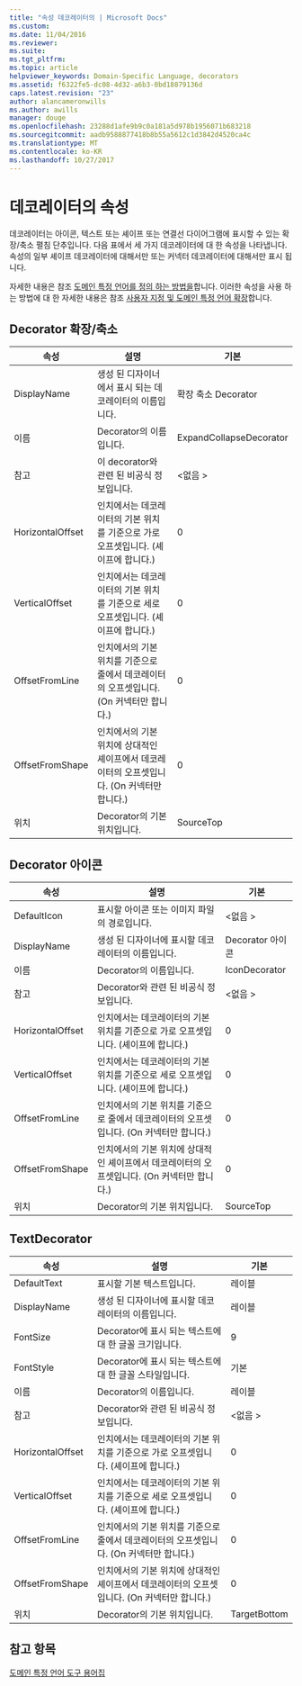 ```yaml
---
title: "속성 데코레이터의 | Microsoft Docs"
ms.custom: 
ms.date: 11/04/2016
ms.reviewer: 
ms.suite: 
ms.tgt_pltfrm: 
ms.topic: article
helpviewer_keywords: Domain-Specific Language, decorators
ms.assetid: f6322fe5-dc08-4d32-a6b3-0bd18879136d
caps.latest.revision: "23"
author: alancameronwills
ms.author: awills
manager: douge
ms.openlocfilehash: 23288d1afe9b9c0a181a5d978b1956071b683218
ms.sourcegitcommit: aadb9588877418b8b55a5612c1d3842d4520ca4c
ms.translationtype: MT
ms.contentlocale: ko-KR
ms.lasthandoff: 10/27/2017
---
```

# <a name="properties-of-decorators"></a>데코레이터의 속성
데코레이터는 아이콘, 텍스트 또는 셰이프 또는 연결선 다이어그램에 표시할 수 있는 확장/축소 펼침 단추입니다. 다음 표에서 세 가지 데코레이터에 대 한 속성을 나타냅니다. 속성의 일부 셰이프 데코레이터에 대해서만 또는 커넥터 데코레이터에 대해서만 표시 됩니다.  
  
 자세한 내용은 참조 [도메인 특정 언어를 정의 하는 방법을](../modeling/how-to-define-a-domain-specific-language.md)합니다. 이러한 속성을 사용 하는 방법에 대 한 자세한 내용은 참조 [사용자 지정 및 도메인 특정 언어 확장](../modeling/customizing-and-extending-a-domain-specific-language.md)합니다.  
  
## <a name="expandcollapse-decorator"></a>Decorator 확장/축소  
  
|속성|설명|기본|  
|--------------|-----------------|-------------|  
|DisplayName|생성 된 디자이너에서 표시 되는 데코레이터의 이름입니다.|확장 축소 Decorator|  
|이름|Decorator의 이름입니다.|ExpandCollapseDecorator|  
|참고|이 decorator와 관련 된 비공식 정보입니다.|\<없음 >|  
|HorizontalOffset|인치에서는 데코레이터의 기본 위치를 기준으로 가로 오프셋입니다. (셰이프에 합니다.)|0|  
|VerticalOffset|인치에서는 데코레이터의 기본 위치를 기준으로 세로 오프셋입니다. (셰이프에 합니다.)|0|  
|OffsetFromLine|인치에서의 기본 위치를 기준으로 줄에서 데코레이터의 오프셋입니다. (On 커넥터만 합니다.)|0|  
|OffsetFromShape|인치에서의 기본 위치에 상대적인 셰이프에서 데코레이터의 오프셋입니다. (On 커넥터만 합니다.)|0|  
|위치|Decorator의 기본 위치입니다.|SourceTop|  
  
## <a name="icon-decorator"></a>Decorator 아이콘  
  
|속성|설명|기본|  
|--------------|-----------------|-------------|  
|DefaultIcon|표시할 아이콘 또는 이미지 파일의 경로입니다.|\<없음 >|  
|DisplayName|생성 된 디자이너에 표시할 데코레이터의 이름입니다.|Decorator 아이콘|  
|이름|Decorator의 이름입니다.|IconDecorator|  
|참고|Decorator와 관련 된 비공식 정보입니다.|\<없음 >|  
|HorizontalOffset|인치에서는 데코레이터의 기본 위치를 기준으로 가로 오프셋입니다. (셰이프에 합니다.)|0|  
|VerticalOffset|인치에서는 데코레이터의 기본 위치를 기준으로 세로 오프셋입니다. (셰이프에 합니다.)|0|  
|OffsetFromLine|인치에서의 기본 위치를 기준으로 줄에서 데코레이터의 오프셋입니다. (On 커넥터만 합니다.)|0|  
|OffsetFromShape|인치에서의 기본 위치에 상대적인 셰이프에서 데코레이터의 오프셋입니다. (On 커넥터만 합니다.)|0|  
|위치|Decorator의 기본 위치입니다.|SourceTop|  
  
## <a name="textdecorator"></a>TextDecorator  
  
|속성|설명|기본|  
|--------------|-----------------|-------------|  
|DefaultText|표시할 기본 텍스트입니다.|레이블|  
|DisplayName|생성 된 디자이너에 표시할 데코레이터의 이름입니다.|레이블|  
|FontSize|Decorator에 표시 되는 텍스트에 대 한 글꼴 크기입니다.|9|  
|FontStyle|Decorator에 표시 되는 텍스트에 대 한 글꼴 스타일입니다.|기본|  
|이름|Decorator의 이름입니다.|레이블|  
|참고|Decorator와 관련 된 비공식 정보입니다.|\<없음 >|  
|HorizontalOffset|인치에서는 데코레이터의 기본 위치를 기준으로 가로 오프셋입니다. (셰이프에 합니다.)|0|  
|VerticalOffset|인치에서는 데코레이터의 기본 위치를 기준으로 세로 오프셋입니다. (셰이프에 합니다.)|0|  
|OffsetFromLine|인치에서의 기본 위치를 기준으로 줄에서 데코레이터의 오프셋입니다. (On 커넥터만 합니다.)|0|  
|OffsetFromShape|인치에서의 기본 위치에 상대적인 셰이프에서 데코레이터의 오프셋입니다. (On 커넥터만 합니다.)|0|  
|위치|Decorator의 기본 위치입니다.|TargetBottom|  
  
## <a name="see-also"></a>참고 항목  
 [도메인 특정 언어 도구 용어집](http://msdn.microsoft.com/en-us/ca5e84cb-a315-465c-be24-76aa3df276aa)